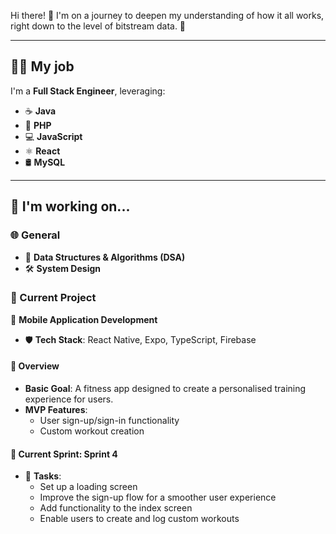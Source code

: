 Hi there! 👋 I'm on a journey to deepen my understanding of how it all works, right down to the level of bitstream data. 🚀

---

## 👩‍💻 My job  
I'm a **Full Stack Engineer**, leveraging:  
- ☕ **Java**  
- 🐘 **PHP**  
- 💻 **JavaScript**  
- ⚛️ **React**  
- 🛢️ **MySQL**  

---

## 🚀 I'm working on...

### 🌐 General  
- 🧠 **Data Structures & Algorithms (DSA)**  
- 🛠️ **System Design**
 
### 📂 Current Project  
📱 **Mobile Application Development**  
- 🛡️ **Tech Stack**: React Native, Expo, TypeScript, Firebase  

#### 🌟 Overview  
- **Basic Goal**: A fitness app designed to create a personalised training experience for users.  
- **MVP Features**:  
  - User sign-up/sign-in functionality  
  - Custom workout creation  

#### 🏃 Current Sprint: Sprint 4  
- 🚀 **Tasks**:  
  - Set up a loading screen  
  - Improve the sign-up flow for a smoother user experience  
  - Add functionality to the index screen  
  - Enable users to create and log custom workouts
